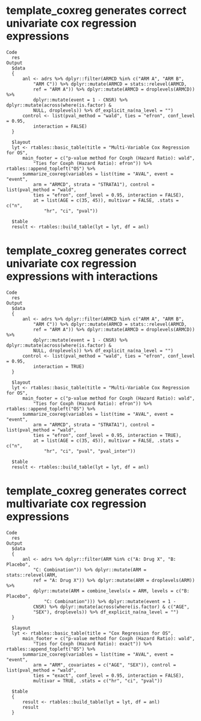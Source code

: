 # template_coxreg generates correct univariate cox regression expressions

    Code
      res
    Output
      $data
      {
          anl <- adrs %>% dplyr::filter(ARMCD %in% c("ARM A", "ARM B", 
              "ARM C")) %>% dplyr::mutate(ARMCD = stats::relevel(ARMCD, 
              ref = "ARM A")) %>% dplyr::mutate(ARMCD = droplevels(ARMCD)) %>% 
              dplyr::mutate(event = 1 - CNSR) %>% dplyr::mutate(across(where(is.factor) & 
              NULL, droplevels)) %>% df_explicit_na(na_level = "")
          control <- list(pval_method = "wald", ties = "efron", conf_level = 0.95, 
              interaction = FALSE)
      }
      
      $layout
      lyt <- rtables::basic_table(title = "Multi-Variable Cox Regression for OS", 
          main_footer = c("p-value method for Coxph (Hazard Ratio): wald", 
              "Ties for Coxph (Hazard Ratio): efron")) %>% rtables::append_topleft("OS") %>% 
          summarize_coxreg(variables = list(time = "AVAL", event = "event", 
              arm = "ARMCD", strata = "STRATA1"), control = list(pval_method = "wald", 
              ties = "efron", conf_level = 0.95, interaction = FALSE), 
              at = list(AGE = c(35, 45)), multivar = FALSE, .stats = c("n", 
                  "hr", "ci", "pval"))
      
      $table
      result <- rtables::build_table(lyt = lyt, df = anl)
      

# template_coxreg generates correct univariate cox regression expressions with interactions

    Code
      res
    Output
      $data
      {
          anl <- adrs %>% dplyr::filter(ARMCD %in% c("ARM A", "ARM B", 
              "ARM C")) %>% dplyr::mutate(ARMCD = stats::relevel(ARMCD, 
              ref = "ARM A")) %>% dplyr::mutate(ARMCD = droplevels(ARMCD)) %>% 
              dplyr::mutate(event = 1 - CNSR) %>% dplyr::mutate(across(where(is.factor) & 
              NULL, droplevels)) %>% df_explicit_na(na_level = "")
          control <- list(pval_method = "wald", ties = "efron", conf_level = 0.95, 
              interaction = TRUE)
      }
      
      $layout
      lyt <- rtables::basic_table(title = "Multi-Variable Cox Regression for OS", 
          main_footer = c("p-value method for Coxph (Hazard Ratio): wald", 
              "Ties for Coxph (Hazard Ratio): efron")) %>% rtables::append_topleft("OS") %>% 
          summarize_coxreg(variables = list(time = "AVAL", event = "event", 
              arm = "ARMCD", strata = "STRATA1"), control = list(pval_method = "wald", 
              ties = "efron", conf_level = 0.95, interaction = TRUE), 
              at = list(AGE = c(35, 45)), multivar = FALSE, .stats = c("n", 
                  "hr", "ci", "pval", "pval_inter"))
      
      $table
      result <- rtables::build_table(lyt = lyt, df = anl)
      

# template_coxreg generates correct multivariate cox regression expressions

    Code
      res
    Output
      $data
      {
          anl <- adrs %>% dplyr::filter(ARM %in% c("A: Drug X", "B: Placebo", 
              "C: Combination")) %>% dplyr::mutate(ARM = stats::relevel(ARM, 
              ref = "A: Drug X")) %>% dplyr::mutate(ARM = droplevels(ARM)) %>% 
              dplyr::mutate(ARM = combine_levels(x = ARM, levels = c("B: Placebo", 
                  "C: Combination"))) %>% dplyr::mutate(event = 1 - 
              CNSR) %>% dplyr::mutate(across(where(is.factor) & c("AGE", 
              "SEX"), droplevels)) %>% df_explicit_na(na_level = "")
      }
      
      $layout
      lyt <- rtables::basic_table(title = "Cox Regression for OS", 
          main_footer = c("p-value method for Coxph (Hazard Ratio): wald", 
              "Ties for Coxph (Hazard Ratio): exact")) %>% rtables::append_topleft("OS") %>% 
          summarize_coxreg(variables = list(time = "AVAL", event = "event", 
              arm = "ARM", covariates = c("AGE", "SEX")), control = list(pval_method = "wald", 
              ties = "exact", conf_level = 0.95, interaction = FALSE), 
              multivar = TRUE, .stats = c("hr", "ci", "pval"))
      
      $table
      {
          result <- rtables::build_table(lyt = lyt, df = anl)
          result
      }
      

